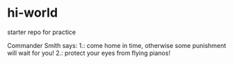 # hi-world
starter repo for practice

Commander Smith says: 1.: come home in time, otherwise some punishment will wait for you!
                      2.: protect your eyes from flying pianos!
